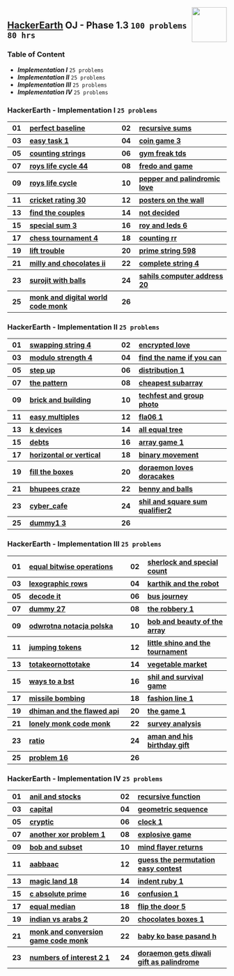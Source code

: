 <img align="right" width="80" src="https://github.com/cs-MohamedAyman/Problem-Solving-Training/blob/master/logos/hackerearth.jpg">

## [HackerEarth](https://hackerearth.com/) OJ - Phase 1.3 `100 problems` `80 hrs`

### Table of Content

- ***Implementation I*** `25 problems`
- ***Implementation II*** `25 problems`
- ***Implementation III*** `25 problems`
- ***Implementation IV*** `25 problems`

### HackerEarth - Implementation I `25 problems`

<table>
    <tbody>
        <tr>
            <th align="center" width="50px">01</th><th align="left" width="550px"><a href="https://www.hackerearth.com/practice/basic-programming/implementation/basics-of-implementation/practice-problems/algorithm/perfect-baseline/">perfect baseline</a></th>
            <th align="center" width="50px">02</th><th align="left" width="550px"><a href="https://www.hackerearth.com/practice/basic-programming/implementation/basics-of-implementation/practice-problems/algorithm/recursive-sums/">recursive sums</a></th>
        </tr>
        <tr>
            <th align="center" width="50px">03</th><th align="left" width="550px"><a href="https://www.hackerearth.com/practice/basic-programming/implementation/basics-of-implementation/practice-problems/algorithm/easy-task-1/">easy task 1</a></th>
            <th align="center" width="50px">04</th><th align="left" width="550px"><a href="https://www.hackerearth.com/practice/basic-programming/implementation/basics-of-implementation/practice-problems/algorithm/coin-game-3-1762eeeb/">coin game 3</a></th>
        </tr>
        <tr>
            <th align="center" width="50px">05</th><th align="left" width="550px"><a href="https://www.hackerearth.com/practice/basic-programming/implementation/basics-of-implementation/practice-problems/algorithm/counting-strings/">counting strings</a></th>
            <th align="center" width="50px">06</th><th align="left" width="550px"><a href="https://www.hackerearth.com/practice/basic-programming/implementation/basics-of-implementation/practice-problems/algorithm/gym-freak-tds/">gym freak tds</a></th>
        </tr>
        <tr>
            <th align="center" width="50px">07</th><th align="left" width="550px"><a href="https://www.hackerearth.com/practice/basic-programming/implementation/basics-of-implementation/practice-problems/algorithm/roys-life-cycle-44/">roys life cycle 44</a></th>
            <th align="center" width="50px">08</th><th align="left" width="550px"><a href="https://www.hackerearth.com/practice/basic-programming/implementation/basics-of-implementation/practice-problems/algorithm/fredo-and-game/">fredo and game</a></th>
        </tr>
        <tr>
            <th align="center" width="50px">09</th><th align="left" width="550px"><a href="https://www.hackerearth.com/practice/basic-programming/implementation/basics-of-implementation/practice-problems/algorithm/roys-life-cycle/">roys life cycle</a></th>
            <th align="center" width="50px">10</th><th align="left" width="550px"><a href="https://www.hackerearth.com/practice/basic-programming/implementation/basics-of-implementation/practice-problems/algorithm/pepper-and-palindromic-love-76ae8763/">pepper and palindromic love</a></th>
        </tr>
        <tr>
            <th align="center" width="50px">11</th><th align="left" width="550px"><a href="https://www.hackerearth.com/practice/basic-programming/implementation/basics-of-implementation/practice-problems/algorithm/cricket-rating-30/">cricket rating 30</a></th>
            <th align="center" width="50px">12</th><th align="left" width="550px"><a href="https://www.hackerearth.com/practice/basic-programming/implementation/basics-of-implementation/practice-problems/algorithm/posters-on-the-wall/">posters on the wall</a></th>
        </tr>
        <tr>
            <th align="center" width="50px">13</th><th align="left" width="550px"><a href="https://www.hackerearth.com/practice/basic-programming/implementation/basics-of-implementation/practice-problems/algorithm/find-the-couples/">find the couples</a></th>
            <th align="center" width="50px">14</th><th align="left" width="550px"><a href="https://www.hackerearth.com/practice/basic-programming/implementation/basics-of-implementation/practice-problems/algorithm/not-decided-1ca0c947/">not decided</a></th>
        </tr>
        <tr>
            <th align="center" width="50px">15</th><th align="left" width="550px"><a href="https://www.hackerearth.com/practice/basic-programming/implementation/basics-of-implementation/practice-problems/algorithm/special-sum-3/">special sum 3</a></th>
            <th align="center" width="50px">16</th><th align="left" width="550px"><a href="https://www.hackerearth.com/practice/basic-programming/implementation/basics-of-implementation/practice-problems/algorithm/roy-and-leds-6/">roy and leds 6</a></th>
        </tr>
        <tr>
            <th align="center" width="50px">17</th><th align="left" width="550px"><a href="https://www.hackerearth.com/practice/basic-programming/implementation/basics-of-implementation/practice-problems/algorithm/chess-tournament-4/">chess tournament 4</a></th>
            <th align="center" width="50px">18</th><th align="left" width="550px"><a href="https://www.hackerearth.com/practice/basic-programming/implementation/basics-of-implementation/practice-problems/algorithm/counting-rr/">counting rr</a></th>
        </tr>
        <tr>
            <th align="center" width="50px">19</th><th align="left" width="550px"><a href="https://www.hackerearth.com/practice/basic-programming/implementation/basics-of-implementation/practice-problems/algorithm/lift-trouble-7e3bc27d/">lift trouble</a></th>
            <th align="center" width="50px">20</th><th align="left" width="550px"><a href="https://www.hackerearth.com/practice/basic-programming/implementation/basics-of-implementation/practice-problems/algorithm/prime-string-598/">prime string 598</a></th>
        </tr>
        <tr>
            <th align="center" width="50px">21</th><th align="left" width="550px"><a href="https://www.hackerearth.com/practice/basic-programming/implementation/basics-of-implementation/practice-problems/algorithm/milly-and-chocolates-ii-65198198/">milly and chocolates ii</a></th>
            <th align="center" width="50px">22</th><th align="left" width="550px"><a href="https://www.hackerearth.com/practice/basic-programming/implementation/basics-of-implementation/practice-problems/algorithm/complete-string-4/">complete string 4</a></th>
        </tr>
        <tr>
            <th align="center" width="50px">23</th><th align="left" width="550px"><a href="https://www.hackerearth.com/practice/basic-programming/implementation/basics-of-implementation/practice-problems/algorithm/surojit-with-balls/">surojit with balls</a></th>
            <th align="center" width="50px">24</th><th align="left" width="550px"><a href="https://www.hackerearth.com/practice/basic-programming/implementation/basics-of-implementation/practice-problems/algorithm/sahils-computer-address-20/">sahils computer address 20</a></th>
        </tr>
        <tr>
            <th align="center" width="50px">25</th><th align="left" width="550px"><a href="https://www.hackerearth.com/practice/basic-programming/implementation/basics-of-implementation/practice-problems/algorithm/monk-and-digital-world-code-monk/">monk and digital world code monk</a></th>
            <th align="center" width="50px">26</th><th align="left" width="550px"><a href=""></a></th>
        </tr>
    </tbody>
</table>

### HackerEarth - Implementation II `25 problems`

<table>
    <tbody>
        <tr>
            <th align="center" width="50px">01</th><th align="left" width="550px"><a href="https://www.hackerearth.com/practice/basic-programming/implementation/basics-of-implementation/practice-problems/algorithm/swapping-string-4/">swapping string 4</a></th>
            <th align="center" width="50px">02</th><th align="left" width="550px"><a href="https://www.hackerearth.com/practice/basic-programming/implementation/basics-of-implementation/practice-problems/algorithm/encrypted-love/">encrypted love</a></th>
        </tr>
        <tr>
            <th align="center" width="50px">03</th><th align="left" width="550px"><a href="https://www.hackerearth.com/practice/basic-programming/implementation/basics-of-implementation/practice-problems/golf/modulo-strength-4/">modulo strength 4</a></th>
            <th align="center" width="50px">04</th><th align="left" width="550px"><a href="https://www.hackerearth.com/practice/basic-programming/implementation/basics-of-implementation/practice-problems/algorithm/find-the-name-if-you-can-61f601ad/">find the name if you can</a></th>
        </tr>
        <tr>
            <th align="center" width="50px">05</th><th align="left" width="550px"><a href="https://www.hackerearth.com/practice/basic-programming/implementation/basics-of-implementation/practice-problems/algorithm/step-up-0aa9708f/">step up</a></th>
            <th align="center" width="50px">06</th><th align="left" width="550px"><a href="https://www.hackerearth.com/practice/basic-programming/implementation/basics-of-implementation/practice-problems/algorithm/distribution-1-3800e537/">distribution 1</a></th>
        </tr>
        <tr>
            <th align="center" width="50px">07</th><th align="left" width="550px"><a href="https://www.hackerearth.com/practice/basic-programming/implementation/basics-of-implementation/practice-problems/algorithm/the-pattern-c9e759e9/">the pattern</a></th>
            <th align="center" width="50px">08</th><th align="left" width="550px"><a href="https://www.hackerearth.com/practice/basic-programming/implementation/basics-of-implementation/practice-problems/algorithm/cheapest-subarray-d628cb65/">cheapest subarray</a></th>
        </tr>
        <tr>
            <th align="center" width="50px">09</th><th align="left" width="550px"><a href="https://www.hackerearth.com/practice/basic-programming/implementation/basics-of-implementation/practice-problems/algorithm/brick-and-building-26cc28f2/">brick and building</a></th>
            <th align="center" width="50px">10</th><th align="left" width="550px"><a href="https://www.hackerearth.com/practice/basic-programming/implementation/basics-of-implementation/practice-problems/algorithm/techfest-and-group-photo-06dfebc0/">techfest and group photo</a></th>
        </tr>
        <tr>
            <th align="center" width="50px">11</th><th align="left" width="550px"><a href="https://www.hackerearth.com/practice/basic-programming/implementation/basics-of-implementation/practice-problems/algorithm/easy-multiples/">easy multiples</a></th>
            <th align="center" width="50px">12</th><th align="left" width="550px"><a href="https://www.hackerearth.com/practice/basic-programming/implementation/basics-of-implementation/practice-problems/algorithm/fla06-1-81b4419c/">fla06 1</a></th>
        </tr>
        <tr>
            <th align="center" width="50px">13</th><th align="left" width="550px"><a href="https://www.hackerearth.com/practice/basic-programming/implementation/basics-of-implementation/practice-problems/algorithm/k-devices-96ab1c02/">k devices</a></th>
            <th align="center" width="50px">14</th><th align="left" width="550px"><a href="https://www.hackerearth.com/practice/basic-programming/implementation/basics-of-implementation/practice-problems/algorithm/all-equal-tree-401d4399/">all equal tree</a></th>
        </tr>
        <tr>
            <th align="center" width="50px">15</th><th align="left" width="550px"><a href="https://www.hackerearth.com/practice/basic-programming/implementation/basics-of-implementation/practice-problems/algorithm/debts-429c5441/">debts</a></th>
            <th align="center" width="50px">16</th><th align="left" width="550px"><a href="https://www.hackerearth.com/practice/basic-programming/implementation/basics-of-implementation/practice-problems/algorithm/array-game-1-3bdd5d12/">array game 1</a></th>
        </tr>
        <tr>
            <th align="center" width="50px">17</th><th align="left" width="550px"><a href="https://www.hackerearth.com/practice/basic-programming/implementation/basics-of-implementation/practice-problems/algorithm/horizontal-or-vertical/">horizontal or vertical</a></th>
            <th align="center" width="50px">18</th><th align="left" width="550px"><a href="https://www.hackerearth.com/practice/basic-programming/implementation/basics-of-implementation/practice-problems/algorithm/binary-movement/">binary movement</a></th>
        </tr>
        <tr>
            <th align="center" width="50px">19</th><th align="left" width="550px"><a href="https://www.hackerearth.com/practice/basic-programming/implementation/basics-of-implementation/practice-problems/algorithm/fill-the-boxes-922504c8/">fill the boxes</a></th>
            <th align="center" width="50px">20</th><th align="left" width="550px"><a href="https://www.hackerearth.com/practice/basic-programming/implementation/basics-of-implementation/practice-problems/algorithm/doraemon-loves-doracakes/">doraemon loves doracakes</a></th>
        </tr>
        <tr>
            <th align="center" width="50px">21</th><th align="left" width="550px"><a href="https://www.hackerearth.com/practice/basic-programming/implementation/basics-of-implementation/practice-problems/algorithm/bhupees-craze-7d960eab-24ff51e3/">bhupees craze</a></th>
            <th align="center" width="50px">22</th><th align="left" width="550px"><a href="https://www.hackerearth.com/practice/basic-programming/implementation/basics-of-implementation/practice-problems/algorithm/benny-and-balls/">benny and balls</a></th>
        </tr>
        <tr>
            <th align="center" width="50px">23</th><th align="left" width="550px"><a href="https://www.hackerearth.com/practice/basic-programming/implementation/basics-of-implementation/practice-problems/algorithm/cyber_cafe/">cyber_cafe</a></th>
            <th align="center" width="50px">24</th><th align="left" width="550px"><a href="https://www.hackerearth.com/practice/basic-programming/implementation/basics-of-implementation/practice-problems/algorithm/shil-and-square-sum-qualifier2/">shil and square sum qualifier2</a></th>
        </tr>
        <tr>
            <th align="center" width="50px">25</th><th align="left" width="550px"><a href="https://www.hackerearth.com/practice/basic-programming/implementation/basics-of-implementation/practice-problems/algorithm/dummy1-3/">dummy1 3</a></th>
            <th align="center" width="50px">26</th><th align="left" width="550px"><a href=""></a></th>
        </tr>
    </tbody>
</table>

### HackerEarth - Implementation III `25 problems`

<table>
    <tbody>
        <tr>
            <th align="center" width="50px">01</th><th align="left" width="550px"><a href="https://www.hackerearth.com/practice/basic-programming/implementation/basics-of-implementation/practice-problems/algorithm/equal-bitwise-operations-33fa5acd/">equal bitwise operations</a></th>
            <th align="center" width="50px">02</th><th align="left" width="550px"><a href="https://www.hackerearth.com/practice/basic-programming/implementation/basics-of-implementation/practice-problems/algorithm/sherlock-and-special-count/">sherlock and special count</a></th>
        </tr>
        <tr>
            <th align="center" width="50px">03</th><th align="left" width="550px"><a href="https://www.hackerearth.com/practice/basic-programming/implementation/basics-of-implementation/practice-problems/algorithm/lexographic-rows-c0c0b337/">lexographic rows</a></th>
            <th align="center" width="50px">04</th><th align="left" width="550px"><a href="https://www.hackerearth.com/practice/basic-programming/implementation/basics-of-implementation/practice-problems/algorithm/karthik-and-the-robot-d7497742/">karthik and the robot</a></th>
        </tr>
        <tr>
            <th align="center" width="50px">05</th><th align="left" width="550px"><a href="https://www.hackerearth.com/practice/basic-programming/implementation/basics-of-implementation/practice-problems/algorithm/decode-it-b9e630e9/">decode it</a></th>
            <th align="center" width="50px">06</th><th align="left" width="550px"><a href="https://www.hackerearth.com/practice/basic-programming/implementation/basics-of-implementation/practice-problems/algorithm/bus-journey-3754c143/">bus journey</a></th>
        </tr>
        <tr>
            <th align="center" width="50px">07</th><th align="left" width="550px"><a href="https://www.hackerearth.com/practice/basic-programming/implementation/basics-of-implementation/practice-problems/algorithm/dummy-27/">dummy 27</a></th>
            <th align="center" width="50px">08</th><th align="left" width="550px"><a href="https://www.hackerearth.com/practice/basic-programming/implementation/basics-of-implementation/practice-problems/algorithm/the-robbery-1-9a679323/">the robbery 1</a></th>
        </tr>
        <tr>
            <th align="center" width="50px">09</th><th align="left" width="550px"><a href="https://www.hackerearth.com/practice/basic-programming/implementation/basics-of-implementation/practice-problems/algorithm/odwrotna-notacja-polska-04e51d5a/">odwrotna notacja polska</a></th>
            <th align="center" width="50px">10</th><th align="left" width="550px"><a href="https://www.hackerearth.com/practice/basic-programming/implementation/basics-of-implementation/practice-problems/algorithm/bob-and-beauty-of-the-array-3b35ef14/">bob and beauty of the array</a></th>
        </tr>
        <tr>
            <th align="center" width="50px">11</th><th align="left" width="550px"><a href="https://www.hackerearth.com/practice/basic-programming/implementation/basics-of-implementation/practice-problems/algorithm/jumping-tokens/">jumping tokens</a></th>
            <th align="center" width="50px">12</th><th align="left" width="550px"><a href="https://www.hackerearth.com/practice/basic-programming/implementation/basics-of-implementation/practice-problems/algorithm/little-shino-and-the-tournament/">little shino and the tournament</a></th>
        </tr>
        <tr>
            <th align="center" width="50px">13</th><th align="left" width="550px"><a href="https://www.hackerearth.com/practice/basic-programming/implementation/basics-of-implementation/practice-problems/algorithm/totakeornottotake/">totakeornottotake</a></th>
            <th align="center" width="50px">14</th><th align="left" width="550px"><a href="https://www.hackerearth.com/practice/basic-programming/implementation/basics-of-implementation/practice-problems/algorithm/vegetable-market-ea2b4462/">vegetable market</a></th>
        </tr>
        <tr>
            <th align="center" width="50px">15</th><th align="left" width="550px"><a href="https://www.hackerearth.com/practice/basic-programming/implementation/basics-of-implementation/practice-problems/algorithm/ways-to-a-bst-54177cac/">ways to a bst</a></th>
            <th align="center" width="50px">16</th><th align="left" width="550px"><a href="https://www.hackerearth.com/practice/basic-programming/implementation/basics-of-implementation/practice-problems/algorithm/shil-and-survival-game/">shil and survival game</a></th>
        </tr>
        <tr>
            <th align="center" width="50px">17</th><th align="left" width="550px"><a href="https://www.hackerearth.com/practice/basic-programming/implementation/basics-of-implementation/practice-problems/algorithm/missile-bombing-cd56ab51/">missile bombing</a></th>
            <th align="center" width="50px">18</th><th align="left" width="550px"><a href="https://www.hackerearth.com/practice/basic-programming/implementation/basics-of-implementation/practice-problems/algorithm/fashion-line-1/">fashion line 1</a></th>
        </tr>
        <tr>
            <th align="center" width="50px">19</th><th align="left" width="550px"><a href="https://www.hackerearth.com/practice/basic-programming/implementation/basics-of-implementation/practice-problems/algorithm/dhiman-and-the-flawed-api/">dhiman and the flawed api</a></th>
            <th align="center" width="50px">20</th><th align="left" width="550px"><a href="https://www.hackerearth.com/practice/basic-programming/implementation/basics-of-implementation/practice-problems/algorithm/the-game-1-8cb01c18/">the game 1</a></th>
        </tr>
        <tr>
            <th align="center" width="50px">21</th><th align="left" width="550px"><a href="https://www.hackerearth.com/practice/basic-programming/implementation/basics-of-implementation/practice-problems/algorithm/lonely-monk-code-monk/">lonely monk code monk</a></th>
            <th align="center" width="50px">22</th><th align="left" width="550px"><a href="https://www.hackerearth.com/practice/basic-programming/implementation/basics-of-implementation/practice-problems/algorithm/survey-analysis/">survey analysis</a></th>
        </tr>
        <tr>
            <th align="center" width="50px">23</th><th align="left" width="550px"><a href="https://www.hackerearth.com/practice/basic-programming/implementation/basics-of-implementation/practice-problems/algorithm/ratio-d0549bb2/">ratio</a></th>
            <th align="center" width="50px">24</th><th align="left" width="550px"><a href="https://www.hackerearth.com/practice/basic-programming/implementation/basics-of-implementation/practice-problems/algorithm/aman-and-his-birthday-gift-b5268b97/">aman and his birthday gift</a></th>
        </tr>
        <tr>
            <th align="center" width="50px">25</th><th align="left" width="550px"><a href="https://www.hackerearth.com/practice/basic-programming/implementation/basics-of-implementation/practice-problems/algorithm/problem-16-b45b3a5d/">problem 16</a></th>
            <th align="center" width="50px">26</th><th align="left" width="550px"><a href=""></a></th>
        </tr>
    </tbody>
</table>

### HackerEarth - Implementation IV `25 problems`

<table>
    <tbody>
        <tr>
            <th align="center" width="50px">01</th><th align="left" width="550px"><a href="https://www.hackerearth.com/practice/basic-programming/implementation/basics-of-implementation/practice-problems/algorithm/anil-and-stocks-628d668e/">anil and stocks</a></th>
            <th align="center" width="50px">02</th><th align="left" width="550px"><a href="https://www.hackerearth.com/practice/basic-programming/implementation/basics-of-implementation/practice-problems/algorithm/recursive-function/">recursive function</a></th>
        </tr>
        <tr>
            <th align="center" width="50px">03</th><th align="left" width="550px"><a href="https://www.hackerearth.com/practice/basic-programming/implementation/basics-of-implementation/practice-problems/algorithm/capital-92c227f3/">capital</a></th>
            <th align="center" width="50px">04</th><th align="left" width="550px"><a href="https://www.hackerearth.com/practice/basic-programming/implementation/basics-of-implementation/practice-problems/algorithm/geometric-sequence-39a5617d/">geometric sequence</a></th>
        </tr>
        <tr>
            <th align="center" width="50px">05</th><th align="left" width="550px"><a href="https://www.hackerearth.com/practice/basic-programming/implementation/basics-of-implementation/practice-problems/algorithm/cryptic/">cryptic</a></th>
            <th align="center" width="50px">06</th><th align="left" width="550px"><a href="https://www.hackerearth.com/practice/basic-programming/implementation/basics-of-implementation/practice-problems/algorithm/clock-1/">clock 1</a></th>
        </tr>
        <tr>
            <th align="center" width="50px">07</th><th align="left" width="550px"><a href="https://www.hackerearth.com/practice/basic-programming/implementation/basics-of-implementation/practice-problems/algorithm/another-xor-problem-1-8f7f54e8/">another xor problem 1</a></th>
            <th align="center" width="50px">08</th><th align="left" width="550px"><a href="https://www.hackerearth.com/practice/basic-programming/implementation/basics-of-implementation/practice-problems/algorithm/explosive-game/">explosive game</a></th>
        </tr>
        <tr>
            <th align="center" width="50px">09</th><th align="left" width="550px"><a href="https://www.hackerearth.com/practice/basic-programming/implementation/basics-of-implementation/practice-problems/algorithm/bob-and-subset-23f0729c/">bob and subset</a></th>
            <th align="center" width="50px">10</th><th align="left" width="550px"><a href="https://www.hackerearth.com/practice/basic-programming/implementation/basics-of-implementation/practice-problems/algorithm/mind-flayer-returns-68bb7306/">mind flayer returns</a></th>
        </tr>
        <tr>
            <th align="center" width="50px">11</th><th align="left" width="550px"><a href="https://www.hackerearth.com/practice/basic-programming/implementation/basics-of-implementation/practice-problems/algorithm/aabbaac/">aabbaac</a></th>
            <th align="center" width="50px">12</th><th align="left" width="550px"><a href="https://www.hackerearth.com/practice/basic-programming/implementation/basics-of-implementation/practice-problems/algorithm/guess-the-permutation-easy-contest/">guess the permutation easy contest</a></th>
        </tr>
        <tr>
            <th align="center" width="50px">13</th><th align="left" width="550px"><a href="https://www.hackerearth.com/practice/basic-programming/implementation/basics-of-implementation/practice-problems/algorithm/magic-land-18/">magic land 18</a></th>
            <th align="center" width="50px">14</th><th align="left" width="550px"><a href="https://www.hackerearth.com/practice/basic-programming/implementation/basics-of-implementation/practice-problems/algorithm/indent-ruby-1/">indent ruby 1</a></th>
        </tr>
        <tr>
            <th align="center" width="50px">15</th><th align="left" width="550px"><a href="https://www.hackerearth.com/practice/basic-programming/implementation/basics-of-implementation/practice-problems/algorithm/c-absolute-prime/">c absolute prime</a></th>
            <th align="center" width="50px">16</th><th align="left" width="550px"><a href="https://www.hackerearth.com/practice/basic-programming/implementation/basics-of-implementation/practice-problems/algorithm/confusion-1/">confusion 1</a></th>
        </tr>
        <tr>
            <th align="center" width="50px">17</th><th align="left" width="550px"><a href="https://www.hackerearth.com/practice/basic-programming/implementation/basics-of-implementation/practice-problems/algorithm/equal-median-8aba723b/">equal median</a></th>
            <th align="center" width="50px">18</th><th align="left" width="550px"><a href="https://www.hackerearth.com/practice/basic-programming/implementation/basics-of-implementation/practice-problems/algorithm/flip-the-door-5/">flip the door 5</a></th>
        </tr>
        <tr>
            <th align="center" width="50px">19</th><th align="left" width="550px"><a href="https://www.hackerearth.com/practice/basic-programming/implementation/basics-of-implementation/practice-problems/algorithm/indian-vs-arabs-2/">indian vs arabs 2</a></th>
            <th align="center" width="50px">20</th><th align="left" width="550px"><a href="https://www.hackerearth.com/practice/basic-programming/implementation/basics-of-implementation/practice-problems/algorithm/chocolates-boxes-1/">chocolates boxes 1</a></th>
        </tr>
        <tr>
            <th align="center" width="50px">21</th><th align="left" width="550px"><a href="https://www.hackerearth.com/practice/basic-programming/implementation/basics-of-implementation/practice-problems/algorithm/monk-and-conversion-game-code-monk/">monk and conversion game code monk</a></th>
            <th align="center" width="50px">22</th><th align="left" width="550px"><a href="https://www.hackerearth.com/practice/basic-programming/implementation/basics-of-implementation/practice-problems/algorithm/baby-ko-base-pasand-h/">baby ko base pasand h</a></th>
        </tr>
        <tr>
            <th align="center" width="50px">23</th><th align="left" width="550px"><a href="https://www.hackerearth.com/practice/basic-programming/implementation/basics-of-implementation/practice-problems/algorithm/numbers-of-interest-2-1/">numbers of interest 2 1</a></th>
            <th align="center" width="50px">24</th><th align="left" width="550px"><a href="https://www.hackerearth.com/practice/basic-programming/implementation/basics-of-implementation/practice-problems/algorithm/doraemon-gets-diwali-gift-as-palindrome/">doraemon gets diwali gift as palindrome</a></th>
        </tr>
    </tbody>
</table>
